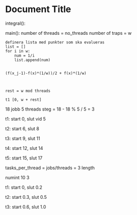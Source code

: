# Document Title

integral():

main():
number of threads = no_threads
number of traps = w

    definera lista med punkter som ska evalueras
    list = []
    for i in w:
        num = 1/i
        list.append(num)


    (f(x_j-1)-f(x)*(1/w))/2 + f(x)*(1/w)



    rest = w mod threads

    t1 [0, w + rest]

18 jobb
5 threads
steg = 18 - 18 % 5 / 5 = 3

t1: start 0, slut vid 5

t2: start 6, slut 8

t3: start 9, slut 11

t4: start 12, slut 14

t5: start 15, slut 17

tasks_per_thread = jobs/threads = 3
length

numint 10 3

t1: start 0, slut 0.2

t2: start 0.3, slut 0.5

t3: start 0.6, slut 1.0
